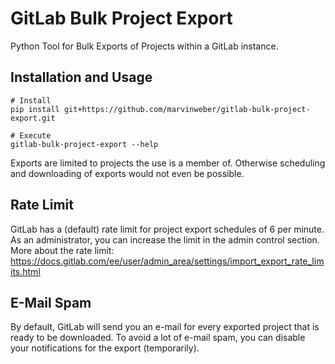 # GitLab Bulk Project Export
Python Tool for Bulk Exports of Projects within a GitLab instance.


## Installation and Usage
```shell
# Install
pip install git+https://github.com/marvinweber/gitlab-bulk-project-export.git

# Execute
gitlab-bulk-project-export --help
```

Exports are limited to projects the use is a member of. Otherwise scheduling and
downloading of exports would not even be possible.

## Rate Limit
GitLab has a (default) rate limit for project export schedules of 6 per minute.
As an administrator, you can increase the limit in the admin control section.  
More about the rate limit: https://docs.gitlab.com/ee/user/admin_area/settings/import_export_rate_limits.html

## E-Mail Spam
By default, GitLab will send you an e-mail for every exported project that is
ready to be downloaded. To avoid a lot of e-mail spam, you can disable your
notifications for the export (temporarily).
